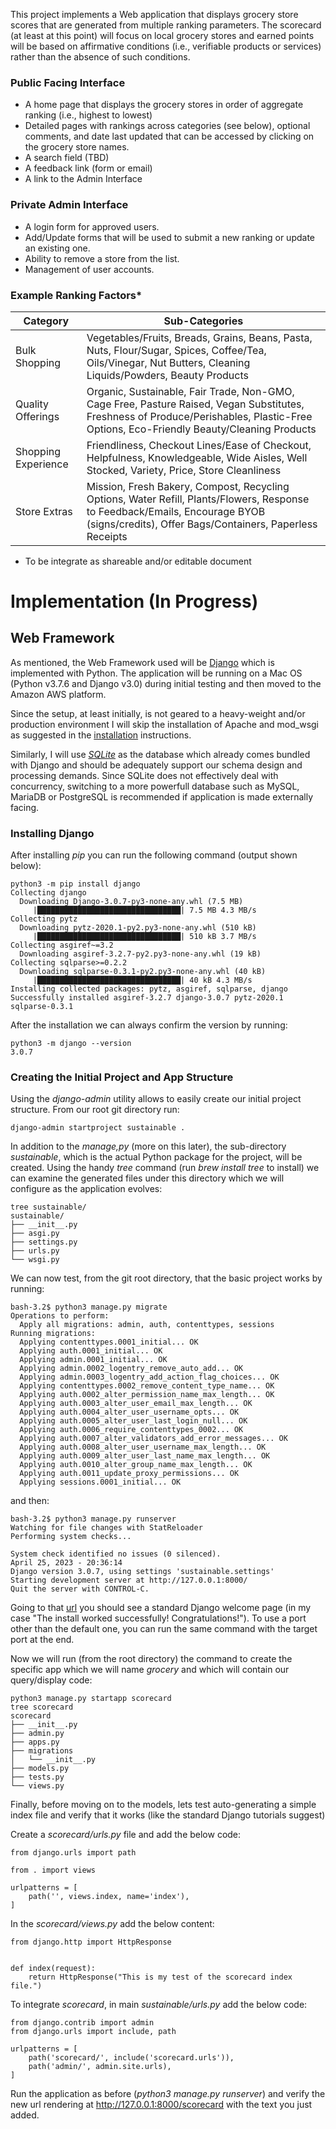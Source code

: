 
This project implements a Web application that displays grocery store scores that are generated from multiple ranking parameters. The scorecard (at least at this point) will focus on local grocery stores and earned points will be based on affirmative conditions (i.e., verifiable products or services) rather than the absence of such conditions.

### Public Facing Interface

* A home page that displays the grocery stores in order of aggregate ranking (i.e., highest to lowest)
* Detailed pages with rankings across categories (see below), optional comments, and date last updated that can be accessed by clicking on the grocery store names.
* A search field (TBD)
* A feedback link (form or email)
* A link to the Admin Interface

### Private Admin Interface

* A login form for approved users.
* Add/Update forms that will be used to submit a new ranking or update an existing one.
* Ability to remove a store from the list.
* Management of user accounts.

### Example Ranking Factors*

| Category | Sub-Categories |
| -------- | ------- |
| Bulk Shopping  | Vegetables/Fruits, Breads, Grains, Beans, Pasta, Nuts, Flour/Sugar, Spices, Coffee/Tea, Oils/Vinegar, Nut Butters, Cleaning Liquids/Powders, Beauty Products|
| Quality Offerings | Organic, Sustainable, Fair Trade, Non-GMO, Cage Free, Pasture Raised, Vegan Substitutes, Freshness of Produce/Perishables, Plastic-Free Options, Eco-Friendly Beauty/Cleaning Products |
| Shopping Experience | Friendliness, Checkout Lines/Ease of Checkout, Helpfulness, Knowledgeable, Wide Aisles, Well Stocked, Variety, Price, Store Cleanliness |
| Store Extras | Mission, Fresh Bakery, Compost, Recycling Options, Water Refill, Plants/Flowers, Response to Feedback/Emails, Encourage BYOB (signs/credits), Offer Bags/Containers, Paperless Receipts |

* To be integrate as shareable and/or editable document


# Implementation (In Progress)

## Web Framework

As mentioned, the Web Framework used will be [Django](https://www.djangoproject.com) which is implemented with Python. The application will be running on a Mac OS (Python v3.7.6 and Django v3.0) during initial testing and then moved to the Amazon AWS platform.

Since the setup, at least initially, is not geared to a heavy-weight and/or production environment I will skip the installation of Apache and mod_wsgi as suggested in the [installation](https://docs.djangoproject.com/en/3.0/topics/install/) instructions.

Similarly, I will use [_SQLite_](https://www.sqlite.org/index.html) as the database which already comes bundled with Django and should be adequately support our schema design and processing demands. Since SQLite does not effectively deal with concurrency, switching to a more powerfull database such as MySQL, MariaDB or PostgreSQL is recommended if application is made externally facing.

### Installing Django

After installing _pip_ you can run the following command (output shown below):
```
python3 -m pip install django
Collecting django
  Downloading Django-3.0.7-py3-none-any.whl (7.5 MB)
     |████████████████████████████████| 7.5 MB 4.3 MB/s 
Collecting pytz
  Downloading pytz-2020.1-py2.py3-none-any.whl (510 kB)
     |████████████████████████████████| 510 kB 3.7 MB/s 
Collecting asgiref~=3.2
  Downloading asgiref-3.2.7-py2.py3-none-any.whl (19 kB)
Collecting sqlparse>=0.2.2
  Downloading sqlparse-0.3.1-py2.py3-none-any.whl (40 kB)
     |████████████████████████████████| 40 kB 4.3 MB/s 
Installing collected packages: pytz, asgiref, sqlparse, django
Successfully installed asgiref-3.2.7 django-3.0.7 pytz-2020.1 sqlparse-0.3.1
```

After the installation we can always confirm the version by running:
```
python3 -m django --version
3.0.7
```

### Creating the Initial Project and App Structure

Using the _django-admin_ utility allows to easily create our initial project structure. From our root git directory run:
```
django-admin startproject sustainable .
```
In addition to the _manage,py_ (more on this later), the sub-directory _sustainable_, which is the actual Python package for the project, will be created. Using the handy _tree_ command (run _brew install tree_ to install) we can examine the generated files under this directory which we will configure as the application evolves:
```
tree sustainable/
sustainable/
├── __init__.py
├── asgi.py
├── settings.py
├── urls.py
└── wsgi.py
```

We can now test, from the git root directory, that the basic project works by running:

```
bash-3.2$ python3 manage.py migrate
Operations to perform:
  Apply all migrations: admin, auth, contenttypes, sessions
Running migrations:
  Applying contenttypes.0001_initial... OK
  Applying auth.0001_initial... OK
  Applying admin.0001_initial... OK
  Applying admin.0002_logentry_remove_auto_add... OK
  Applying admin.0003_logentry_add_action_flag_choices... OK
  Applying contenttypes.0002_remove_content_type_name... OK
  Applying auth.0002_alter_permission_name_max_length... OK
  Applying auth.0003_alter_user_email_max_length... OK
  Applying auth.0004_alter_user_username_opts... OK
  Applying auth.0005_alter_user_last_login_null... OK
  Applying auth.0006_require_contenttypes_0002... OK
  Applying auth.0007_alter_validators_add_error_messages... OK
  Applying auth.0008_alter_user_username_max_length... OK
  Applying auth.0009_alter_user_last_name_max_length... OK
  Applying auth.0010_alter_group_name_max_length... OK
  Applying auth.0011_update_proxy_permissions... OK
  Applying sessions.0001_initial... OK
```
and then:

```
bash-3.2$ python3 manage.py runserver
Watching for file changes with StatReloader
Performing system checks...

System check identified no issues (0 silenced).
April 25, 2023 - 20:36:14
Django version 3.0.7, using settings 'sustainable.settings'
Starting development server at http://127.0.0.1:8000/
Quit the server with CONTROL-C.
```

Going to that [url](http://127.0.0.1:8000/) you should see a standard Django welcome page (in my case "The install worked successfully! Congratulations!"). To use a port other than the default one, you can run the same command with the target port at the end.

Now we will run (from the root directory) the command to create the specific app which we will name _grocery_ and which will contain our query/display code:
```
python3 manage.py startapp scorecard
tree scorecard
scorecard
├── __init__.py
├── admin.py
├── apps.py
├── migrations
│   └── __init__.py
├── models.py
├── tests.py
└── views.py
```
Finally, before moving on to the models, lets test auto-generating a simple index file and verify that it works (like the standard Django tutorials suggest)

Create a _scorecard/urls.py_ file and add the below code:
```
from django.urls import path

from . import views

urlpatterns = [
    path('', views.index, name='index'),
]
```

In the _scorecard/views.py_ add the below content:
```
from django.http import HttpResponse


def index(request):
    return HttpResponse("This is my test of the scorecard index file.")
```

To integrate _scorecard_, in main _sustainable/urls.py_ add the below code:
```
from django.contrib import admin
from django.urls import include, path

urlpatterns = [
    path('scorecard/', include('scorecard.urls')),
    path('admin/', admin.site.urls),
]
```

Run the application as before (_python3 manage.py runserver_) and verify the new url rendering at http://127.0.0.1:8000/scorecard with the text you just added.

